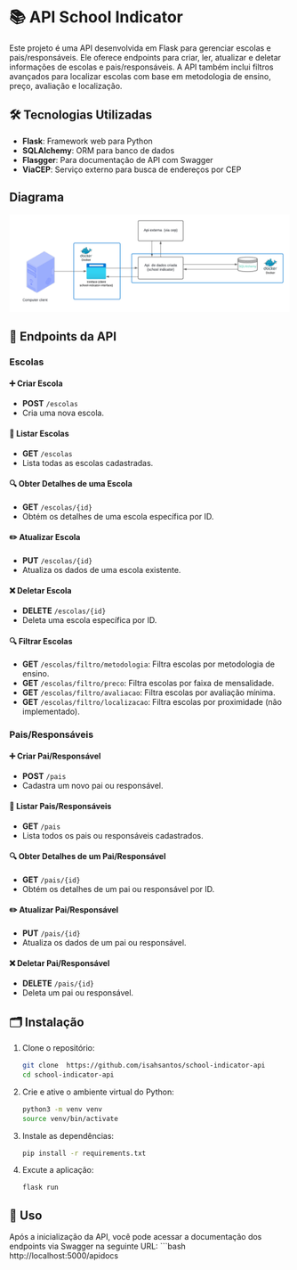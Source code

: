 # 📚 API School Indicator 

Este projeto é uma API desenvolvida em Flask para gerenciar escolas e pais/responsáveis. Ele oferece endpoints para criar, ler, atualizar e deletar informações de escolas e pais/responsáveis. A API também inclui filtros avançados para localizar escolas com base em metodologia de ensino, preço, avaliação e localização.

## 🛠️ Tecnologias Utilizadas

- **Flask**: Framework web para Python
- **SQLAlchemy**: ORM para banco de dados
- **Flasgger**: Para documentação de API com Swagger
- **ViaCEP**: Serviço externo para busca de endereços por CEP

## Diagrama
 
 ![Diagrama do esquema ](https://github.com/isahsantos/school-indicator-interface/blob/main/src/assets/img/diagrama-aplication.png?raw=true)

## 📑 Endpoints da API

### Escolas

#### ➕ Criar Escola
- **POST** `/escolas`
- Cria uma nova escola.
  
#### 📝 Listar Escolas
- **GET** `/escolas`
- Lista todas as escolas cadastradas.
  
#### 🔍 Obter Detalhes de uma Escola
- **GET** `/escolas/{id}`
- Obtém os detalhes de uma escola específica por ID.
  
#### ✏️ Atualizar Escola
- **PUT** `/escolas/{id}`
- Atualiza os dados de uma escola existente.
  
#### ❌ Deletar Escola
- **DELETE** `/escolas/{id}`
- Deleta uma escola específica por ID.

#### 🔍 Filtrar Escolas
- **GET** `/escolas/filtro/metodologia`: Filtra escolas por metodologia de ensino.
- **GET** `/escolas/filtro/preco`: Filtra escolas por faixa de mensalidade.
- **GET** `/escolas/filtro/avaliacao`: Filtra escolas por avaliação mínima.
- **GET** `/escolas/filtro/localizacao`: Filtra escolas por proximidade (não implementado).

### Pais/Responsáveis

#### ➕ Criar Pai/Responsável
- **POST** `/pais`
- Cadastra um novo pai ou responsável.

#### 📝 Listar Pais/Responsáveis
- **GET** `/pais`
- Lista todos os pais ou responsáveis cadastrados.

#### 🔍 Obter Detalhes de um Pai/Responsável
- **GET** `/pais/{id}`
- Obtém os detalhes de um pai ou responsável por ID.

#### ✏️ Atualizar Pai/Responsável
- **PUT** `/pais/{id}`
- Atualiza os dados de um pai ou responsável.

#### ❌ Deletar Pai/Responsável
- **DELETE** `/pais/{id}`
- Deleta um pai ou responsável.

## 🗂️ Instalação

1. Clone o repositório:
   ```bash
   git clone  https://github.com/isahsantos/school-indicator-api
   cd school-indicator-api

2. Crie e ative o ambiente virtual do Python: 
   ```bash
   python3 -m venv venv
   source venv/bin/activate

3. Instale as dependências:
   ```bash
   pip install -r requirements.txt


4. Excute a aplicação:
   ```bash
   flask run

## 🚀 Uso
Após a inicialização da API, você pode acessar a documentação dos endpoints via Swagger na seguinte URL:
    ```bash
   http://localhost:5000/apidocs



